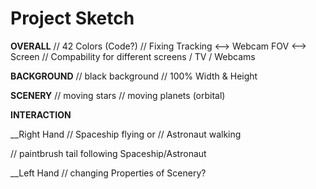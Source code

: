 # Project Sketch

__OVERALL__
//	42 Colors (Code?)
//	Fixing Tracking <--> Webcam FOV <--> Screen
//	Compability for different screens / TV / Webcams

__BACKGROUND__
//	black background
//	100% Width & Height

__SCENERY__
//	moving stars
//	moving planets (orbital)

__INTERACTION__

__Right Hand
//	Spaceship flying
	or
//	Astronaut walking

//	paintbrush tail following Spaceship/Astronaut

__Left Hand
//	changing Properties of Scenery?
